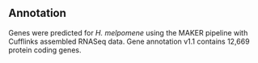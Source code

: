 Annotation
----------

Genes were predicted for *H. melpomene* using the MAKER pipeline with
Cufflinks assembled RNASeq data. Gene annotation v1.1 contains 12,669
protein coding genes.
